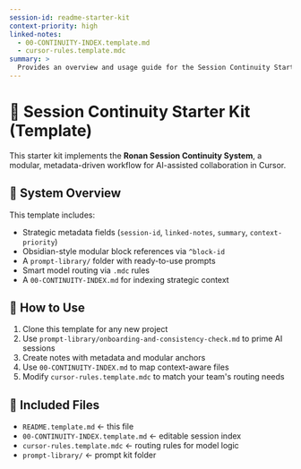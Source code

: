 ```yaml
---
session-id: readme-starter-kit
context-priority: high
linked-notes: 
  - 00-CONTINUITY-INDEX.template.md
  - cursor-rules.template.mdc
summary: >
  Provides an overview and usage guide for the Session Continuity Starter Kit, explaining its modular, metadata-driven workflow.
---
```


# 🧠 Session Continuity Starter Kit (Template)

This starter kit implements the **Ronan Session Continuity System**, a modular, metadata-driven workflow for AI-assisted collaboration in Cursor.

## 🧩 System Overview

This template includes:
- Strategic metadata fields (`session-id`, `linked-notes`, `summary`, `context-priority`)
- Obsidian-style modular block references via `^block-id`
- A `prompt-library/` folder with ready-to-use prompts
- Smart model routing via `.mdc` rules
- A `00-CONTINUITY-INDEX.md` for indexing strategic context

## 🧠 How to Use

1. Clone this template for any new project
2. Use `prompt-library/onboarding-and-consistency-check.md` to prime AI sessions
3. Create notes with metadata and modular anchors
4. Use `00-CONTINUITY-INDEX.md` to map context-aware files
5. Modify `cursor-rules.template.mdc` to match your team's routing needs

## 🧰 Included Files

- `README.template.md` ← this file
- `00-CONTINUITY-INDEX.template.md` ← editable session index
- `cursor-rules.template.mdc` ← routing rules for model logic
- `prompt-library/` ← prompt kit folder